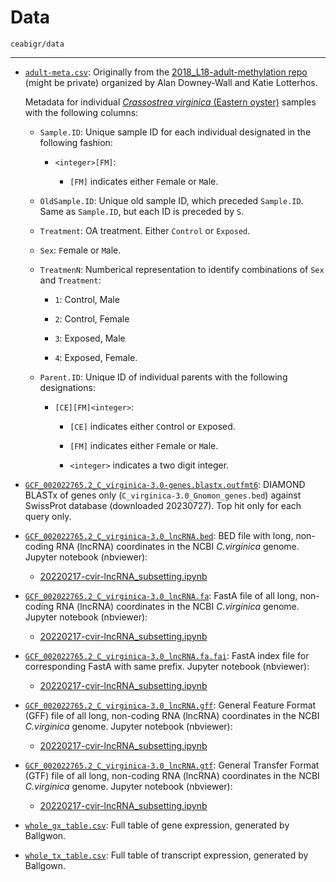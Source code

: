 # Data

`ceabigr/data`

---

- [`adult-meta.csv`](https://github.com/sr320/ceabigr/blob/main/data/adult-meta.csv): Originally from the [2018_L18-adult-methylation repo](https://github.com/epigeneticstoocean/2018_L18-adult-methylation) (might be private) organized by Alan Downey-Wall and Katie Lotterhos.

  Metadata for individual [_Crassostrea virginica_ (Eastern oyster)](https://en.wikipedia.org/wiki/Eastern_oyster) samples with the following columns:

    - `Sample.ID`: Unique sample ID for each individual designated in the following fashion:

      - `<integer>[FM]`:
      
        - `[FM]` indicates either `F`emale or `M`ale.

    - `OldSample.ID`: Unique old sample ID, which preceded `Sample.ID`. Same as `Sample.ID`, but each ID is preceded by `S`.

    - `Treatment`: OA treatment. Either `Control` or `Exposed`.

    - `Sex`: `F`emale or `M`ale.

    - `TreatmenN`: Numberical representation to identify combinations of `Sex` and `Treatment`:

      - `1`: Control, Male

      - `2`: Control, Female

      - `3`: Exposed, Male

      - `4`: Exposed, Female.

    - `Parent.ID`: Unique ID of individual parents with the following designations:

      - `[CE][FM]<integer>`:

        - `[CE]` indicates either `C`ontrol or `E`xposed.

        - `[FM]` indicates either `F`emale or `M`ale.

        - `<integer>` indicates a two digit integer.

- [`GCF_002022765.2_C_virginica-3.0-genes.blastx.outfmt6`](): DIAMOND BLASTx of genes only (`C_virginica-3.0_Gnomon_genes.bed`) against SwissProt database (downloaded 20230727). Top hit only for each query only.

- [`GCF_002022765.2_C_virginica-3.0_lncRNA.bed`](https://github.com/sr320/ceabigr/blob/632a54509603edd1157d43fae5e4e67212c7f034/data/GCF_002022765.2_C_virginica-3.0_lncRNA.bed): BED file with long, non-coding RNA (lncRNA) coordinates in the NCBI _C.virginica_ genome. Jupyter notebook (nbviewer):

  - [20220217-cvir-lncRNA_subsetting.ipynb](https://nbviewer.ipython.org/github/RobertsLab/code/blob/master/notebooks/sam/20220217-cvir-lncRNA_subsetting.ipynb)

- [`GCF_002022765.2_C_virginica-3.0_lncRNA.fa`](https://github.com/sr320/ceabigr/blob/632a54509603edd1157d43fae5e4e67212c7f034/data/GCF_002022765.2_C_virginica-3.0_lncRNA.fa): FastA file of all long, non-coding RNA (lncRNA) coordinates in the NCBI _C.virginica_ genome. Jupyter notebook (nbviewer):

  - [20220217-cvir-lncRNA_subsetting.ipynb](https://nbviewer.ipython.org/github/RobertsLab/code/blob/master/notebooks/sam/20220217-cvir-lncRNA_subsetting.ipynb)

- [`GCF_002022765.2_C_virginica-3.0_lncRNA.fa.fai`](https://github.com/sr320/ceabigr/blob/main/data/GCF_002022765.2_C_virginica-3.0_lncRNA.fa.fai): FastA index file for corresponding FastA with same prefix. Jupyter notebook (nbviewer):

  - [20220217-cvir-lncRNA_subsetting.ipynb](https://nbviewer.ipython.org/github/RobertsLab/code/blob/master/notebooks/sam/20220217-cvir-lncRNA_subsetting.ipynb)

- [`GCF_002022765.2_C_virginica-3.0_lncRNA.gff`](https://github.com/sr320/ceabigr/blob/632a54509603edd1157d43fae5e4e67212c7f034/data/GCF_002022765.2_C_virginica-3.0_lncRNA.gff): General Feature Format (GFF) file of all long, non-coding RNA (lncRNA) coordinates in the NCBI _C.virginica_ genome. Jupyter notebook (nbviewer):

  - [20220217-cvir-lncRNA_subsetting.ipynb](https://nbviewer.ipython.org/github/RobertsLab/code/blob/master/notebooks/sam/20220217-cvir-lncRNA_subsetting.ipynb)

- [`GCF_002022765.2_C_virginica-3.0_lncRNA.gtf`](https://github.com/sr320/ceabigr/blob/main/data/GCF_002022765.2_C_virginica-3.0_lncRNA.gtf): General Transfer Format (GTF) file of all long, non-coding RNA (lncRNA) coordinates in the NCBI _C.virginica_ genome. Jupyter notebook (nbviewer):

  - [20220217-cvir-lncRNA_subsetting.ipynb](https://nbviewer.ipython.org/github/RobertsLab/code/blob/master/notebooks/sam/20220217-cvir-lncRNA_subsetting.ipynb)

- [`whole_gx_table.csv`](https://github.com/sr320/ceabigr/blob/main/data/whole_gx_table.csv): Full table of gene expression, generated by Ballgwon.

- [`whole_tx_table.csv`](https://github.com/sr320/ceabigr/blob/main/data/whole_tx_table.csv): Full table of transcript expression, generated by Ballgown.